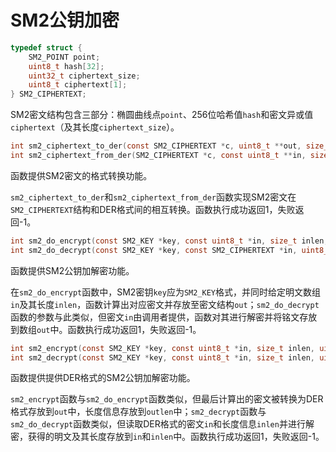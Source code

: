 # SM2公钥加密

```c
typedef struct {
	SM2_POINT point;
	uint8_t hash[32];
	uint32_t ciphertext_size;
	uint8_t ciphertext[1];
} SM2_CIPHERTEXT;
```

SM2密文结构包含三部分：椭圆曲线点`point`、256位哈希值`hash`和密文异或值`ciphertext`（及其长度`ciphertext_size`）。

```c
int sm2_ciphertext_to_der(const SM2_CIPHERTEXT *c, uint8_t **out, size_t *outlen);
int sm2_ciphertext_from_der(SM2_CIPHERTEXT *c, const uint8_t **in, size_t *inlen);
```

函数提供SM2密文的格式转换功能。

`sm2_ciphertext_to_der`和`sm2_ciphertext_from_der`函数实现SM2密文在`SM2_CIPHERTEXT`结构和DER格式间的相互转换。函数执行成功返回1，失败返回-1。

```c
int sm2_do_encrypt(const SM2_KEY *key, const uint8_t *in, size_t inlen, SM2_CIPHERTEXT *out);
int sm2_do_decrypt(const SM2_KEY *key, const SM2_CIPHERTEXT *in, uint8_t *out, size_t *outlen);
```

函数提供SM2公钥加解密功能。

在`sm2_do_encrypt`函数中，SM2密钥`key`应为`SM2_KEY`格式，并同时给定明文数组`in`及其长度`inlen`，函数计算出对应密文并存放至密文结构`out`；`sm2_do_decrypt`函数的参数与此类似，但密文`in`由调用者提供，函数对其进行解密并将铭文存放到数组`out`中。函数执行成功返回1，失败返回-1。

```c
int sm2_encrypt(const SM2_KEY *key, const uint8_t *in, size_t inlen, uint8_t *out, size_t *outlen);
int sm2_decrypt(const SM2_KEY *key, const uint8_t *in, size_t inlen, uint8_t *out, size_t *outlen);
```

函数提供提供DER格式的SM2公钥加解密功能。

`sm2_encrypt`函数与`sm2_do_encrypt`函数类似，但最后计算出的密文被转换为DER格式存放到`out`中，长度信息存放到`outlen`中；`sm2_decrypt`函数与`sm2_do_decrypt`函数类似，但读取DER格式的密文`in`和长度信息`inlen`并进行解密，获得的明文及其长度存放到`in`和`inlen`中。函数执行成功返回1，失败返回-1。
